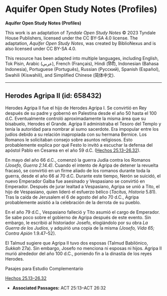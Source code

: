 # Aquifer Open Study Notes (Profiles)

**Aquifer Open Study Notes (Profiles)**

This work is an adaptation of *Tyndale Open Study Notes* © 2023 Tyndale House Publishers, licensed under the CC BY\-SA 4\.0 license. The adaptation, *Aquifer Open Study Notes*, was created by BiblioNexus and is also licensed under CC BY\-SA 4\.0\.

This resource has been adapted into multiple languages, including English, Tok Pisin, Arabic (عربي), French (Français), Hindi (हिंदी), Indonesian (Bahasa Indonesia), Portuguese (Português), Russian (Русский), Spanish (Español), Swahili (Kiswahili), and Simplified Chinese (简体中文).



--------------------------------

## Herodes Agripa II (id: 658432)

Herodes Agripa II fue el hijo de Herodes Agripa I. Se convirtió en Rey después de su padre y gobernó en Palestina desde el año 50 hasta el 100 d.C. Eventualmente controló aproximadamente la misma área que su bisabuelo, Herodes el Grande. Agripa II administraba el Tesoro del Templo y tenía la autoridad para nombrar al sumo sacerdote. Era impopular entre los judíos debido a su relación inapropiada con su hermana Bernice. Los Romanos le solicitaban consejo sobre asuntos religiosos. Esto probablemente explica por qué Festo lo invitó a escuchar la defensa del apóstol Pablo en Cesarea en el año 59 d.C. ([Hechos 25\.13–26\.32](https://ref.ly/Acts25:13-Acts26:32)).

En mayo del año 66 d.C., comenzó la guerra Judía contra los Romanos *(Josefo, Guerra 2\.14\.4\)*. Cuando el intento de Agripa de detener la revuelta fracasó, se convirtió en un firme aliado de los romanos durante toda la guerra, desde el año 66 al 70 d.C. Durante este tiempo, Nerón se suicidó, el nuevo Emperador Galba fue asesinado y Vespasiano se convirtió en Emperador. Después de jurar lealtad a Vespasiano, Agripa se unió a Tito, el hijo de Vespasiano, quien lideró el esfuerzo bélico (*Tacitus, Historia* 5\.81\). Tras la caída de Jerusalem el 6 de agosto del año 70 d.C., Agripa probablemente asistió a la celebración de la derrota de su pueblo.

En el año 79 d.C., Vespasiano falleció y Tito asumió el cargo de Emperador. Se sabe poco sobre el gobierno de Agripa después de este evento. Sin embargo, le escribió al historiador Josefo, elogiándolo por su obra *La Guerra de los Judíos*, y adquirió una copia de la misma *(Josefo, Vida 65; Contra Apión* 1\.9\.47–52\).

El Talmud sugiere que Agripa II tuvo dos esposas (Talmud Babilónico, *Sukkah* 27a). Sin embargo, Josefo no menciona ni esposas ni hijos. Agripa II murió alrededor del año 100 d.C., poniendo fin a la dinastía de los reyes Herodes.

Pasajes para Estudio Complementario

[Hechos 25\.13–26\.32](https://ref.ly/Acts25:13-Acts26:32)

* **Associated Passages:** ACT 25:13–ACT 26:32

